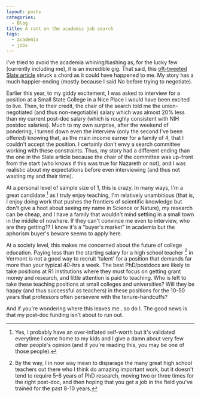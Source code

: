 ```yaml
---
layout: posts
categories: 
  - Blog
title: A rant on the academic job search
tags: 
  - academia
  - jobs
---
```


I've tried to avoid the academia whining/bashing as, for the lucky few (currently including me), it is an incredible gig. That said, this [oft-tweeted Slate article](http://www.slate.com/articles/life/education/2014/03/nazareth_college_revoked_a_job_offer_when_a_candidate_tried_to_negotiate.html) struck a chord as it could have happened to me. My story has a much happier-ending (mostly because I said No before trying to negotiate). 

Earlier this year, to my giddy excitement, I was asked to interview for a position at a Small State College in a Nice Place I would have been excited to live. Then, to their credit, the chair of the search told me the union-negotiated (and thus non-negotiable) salary which was almost 20% less than my current post-doc salary (which is roughly consistent with NIH postdoc salaries). Much to my own surprise, after the weekend of pondering, I turned down even the interview (only the second I've been offered) knowing that, as the main income earner for a family of 4, that I couldn't accept the position. I certainly don't envy a search committee working with these constraints. Thus, my story had a different ending than the one in the Slate article because the chair of the committee was up-front from the start (who knows if this was true for Nazareth or not), and I was realistic about my expectations before even interviewing (and thus not wasting my and their time). 

At a personal level of sample size of 1, this is crazy. In many ways, I'm a great candidate [^1] as I truly enjoy teaching, I'm relatively unambitious (that is, I enjoy doing work that pushes the frontiers of scientific knowledge but don't give a hoot about seeing my name in Science or Nature), my research can be cheap, and I have a family that wouldn't mind settling in a small town in the middle of nowhere. If they can't convince me even to interview, who are they getting?? I know it's a "buyer's market" in academia but the aphorism buyer's beware seems to apply here.

At a society level, this makes me concerned about the future of college education. Paying less than the starting salary for a high school teacher [^2] in Vermont is not a good way to recruit 'talent' for a position that demands far more than your typical 40-hrs a week. The best PhD/postdocs are likely to take positions at R1 institutions where they must focus on getting grant money and research, and little attention is paid to teaching. Who is left to take these teaching positions at small colleges and universities? Will they be happy (and thus successful as teachers) in these positions for the 10-50 years that professors often persevere with the tenure-handcuffs? 

And if you're wondering where this leaves me...so do I. The good news is that my post-doc funding isn't about to run out.

[^1]: Yes, I probably have an over-inflated self-worth but it's validated everytime I come home to my kids and I give a damn about very few other people's opinion (and if you're reading this, you may be one of those people). 

[^2]: By the way, I in now way mean to disparage the many great high school teachers out there who I think do amazing important work, but it doesn't tend to require 5-6 years of PhD research, moving two or three times for the right post-doc, and then hoping that you get a job in the field you've trained for the past 8-10 years.
